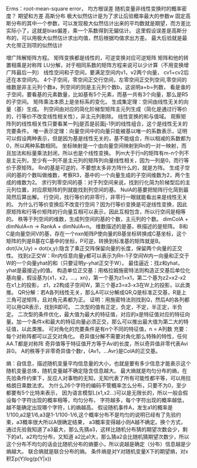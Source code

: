 Erms：root-mean-square error， 均方根误差
随机变量非线性变换时的概率密度？
期望和方差
高斯分布
极大似然估计是为了求让后验概率最大的参数w
固定高斯分布的其中一个参数，可以发现极大似然估计出来的平均数就是期望，而方差比实际小了，这就是bias偏差，乘一个系数得到无偏估计。
这里假设误差是高斯分布的，可以用极大似然估计求出均值，然后根据均值求出方差。
最大后验就是最大化带正则项的似然估计

增广阵解矩阵方程。
矩阵变换都是线性的，可逆变换对应可逆矩阵
矩阵和他的转置相乘是对称阵
LU分解，对于相同系数的矩阵方程来说可以少计算（不用变换增广阵最后一列）
线性空间和子空间，要满足空间内v1，v2两个向量， cv1+cv2后还在本空间内。
4个子空间，零空间正交行空间，左零空间正交列空间,零空间的维数是非主元列个数a，列空间的则是主元列个数b，这说明a+b=列数，
看是谁的子空间，要看基的元素数量，比如基有5个元素，而基一共有3个向量，那么是R5的子空间。
矩阵乘法本质上是坐标系的变化。
生成集定理：空间由线性无关的向量（基）生成。
列空间由对应的简化阶梯型矩阵主元列生成（简化是通过行等价的，行等价不改变线性相关性），非主元列剔除。
线性变换的和与值域。
观察矩阵列的线性相关性只要看某一列j是否是前面j-1列的线性组合，这个是线性无关的充要条件。
唯一表示定理：向量空间中的向量只能被基以唯一的系数表示，证明可以假设两种表示，但是因为基是线性无关的，基不能组合，所以相减的系数都为0，所以两种系数相同。
坐标映射是一个由向量空间映射到Rn的一对一映射，而且加法和标量乘法封闭，所以也是个线性变换。
列m大于行n的矩阵有m-n个列不是主元列，至少有一列不是主元列的矩阵列向量线性相关，因为一列是0，而行等价于原矩阵。
Rn的基是可逆的，不要想太多非方阵什么的，就是方阵。
生成子空间的基的个数叫做维数，考察R3，基中的一个向量生成的子空间维数为2，两个生成的维数为2。
求行列零空间的基：对于列空间来说，找到行化简为阶梯型后的主元列位置，对应原矩阵的列就能找到列空间的基。
NulA的基要把矩阵行化简到最简然后算出解。
行空间，找行等价的非零行，非零行一眼就能看出来是线性无关的。
为什么行等价变换后不改变行空间？因为行等价变换是可逆线性变换，因此原矩阵和行等价矩阵的行向量互相可以表示，因此互相包含，所以行空间是相等的。
秩等于列空间的维数，生成列空间的基的个数，主元列的个数。
dimColA + dimNulA=n  -> RankA + dimNulA=n。
维数描述的是基，秩描述的是矩阵。
B和C是向量空间V的基，存在一个nxn矩阵P使向量的B基坐标转换成C基坐标，这个矩阵的列是B基在C基中的坐标，P可逆，转换到标准基的矩阵就是B。
dot(Ux,Uy) = dot(x,y):隐含了乘正交阵保留向量的长度，保留两个向量的正交性。
找到z正交W：Rn内任意向量y都可以表示为Rn-1子空间W内一向量和正交于W的一个向量yhat的和（只要证明y-yhat正交于W）。
最佳逼近：找z和yhat，yhat是最接近y的值。
构造单位正交基：用格拉姆施密特法则构造正交基后单位化基向量，假设基为{x1，x2，...，xn}，第一个基为z1=x1，第二个基为z2=x2-x2在x1上的投影，
z1，z2构成子空间W，第三个基z3=x3-x3在W上的投影，以此类推。
QR分解：若A各列线性无关，那么A可以分解成QR,Q是标准正交基，R是上三角可逆矩阵，且对角元素都为正。
证明：用施密特法则找到Q，然后A的各列都可以用QR表示，找到R即可。
二次型的值有正定，负定，不定，半正定，半负定。
二次型的条件优化，最大值为最大的特征值，对应的x是特征值对应的特征向量。加一个条件x和最大的特征向量必须正交，那么可以推出最大值为第二大的特征值，以此类推。
可对角化的充要条件是有n个不同的特征值，n = A列数
充要：每个对称阵都可以正交对角化。
奇异值分解不需要对角化那么特殊的特性，任何AA.T都是对称阵
奇异值等于特征值开方等于Avi的长度，所以奇异值非零代表Avi非0。
A的秩等于非零奇异值个数r，{Av1，...Avr}是ColA的正交基。


熵：自信息，描述随机变量平均信息量的大小，也就是要有多少信息才能表示这个随机变量总体，随机变量越不确定隐含信息越大。
最大熵就是均匀分布的熵，在先验条件约束下，反应人对事物的无知，无知代表了所有可能性都平等，可以用拉格朗日乘数法求。
为什么26个字符的编码不管概率怎么分布，只要不为0，至少都要有5个比特来表示，
因为语言模型L(x1,x2...)可以是无限长的，所以一般会假设每个字符出现的概率相等，均匀分布，
字符越多，每个字符出现的概率越低，越不能确定出现哪个字符，L的熵越高。
假设随机事件A，发生a1的概率是1/100,a2是1/6,a3是1-1/100-1/6,这个概率分布不是均匀的说明已经有了先验约束，a3概率很大所以A很确定结果，
a3概率变得越小则A越不确定。换个方式，通过先验我知道了a3最大，那么先猜a3，这样比随机分布猜的期望次数会少，剩下的a1，a2均匀分布，又知道
a2比a1大，那么猜a2会比随机猜期望次数少，所以这个分布不均匀的话会比随机分布的熵要小，所以说越是确定（分布）信息越是少熵越大。
联合熵就是联合分布的熵。
条件熵是对Y对随机变量X下的期望熵，对x积Σp(Y)log(p(Y|x))

